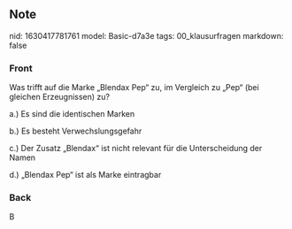 ## Note
nid: 1630417781761
model: Basic-d7a3e
tags: 00_klausurfragen
markdown: false

### Front
Was trifft auf die Marke „Blendax Pep“ zu, im Vergleich zu „Pep“ (bei gleichen Erzeugnissen) zu?

a.) Es sind die identischen Marken

b.) Es besteht Verwechslungsgefahr

c.) Der Zusatz „Blendax“ ist nicht relevant für die Unterscheidung der Namen

d.) „Blendax Pep“ ist als Marke eintragbar

### Back
B

